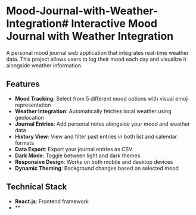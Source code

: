 # Mood-Journal-with-Weather-Integration# Interactive Mood Journal with Weather Integration

A personal mood journal web application that integrates real-time weather data. This project allows users to log their mood each day and visualize it alongside weather information.

## Features

- **Mood Tracking**: Select from 5 different mood options with visual emoji representation
- **Weather Integration**: Automatically fetches local weather using geolocation
- **Journal Entries**: Add personal notes alongside your mood and weather data
- **History View**: View and filter past entries in both list and calendar formats
- **Data Export**: Export your journal entries as CSV
- **Dark Mode**: Toggle between light and dark themes
- **Responsive Design**: Works on both mobile and desktop devices
- **Dynamic Theming**: Background changes based on selected mood

## Technical Stack

- **React.js**: Frontend framework
- **